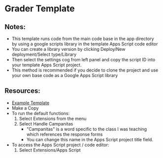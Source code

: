 # Grader Template

## Notes:
- This template runs code from the main code base in the app directory by using a google scripts library in the template Apps Script code editor
- You can create a library version by clicking Deploy/New deployment/Select type/Library
- Then select the settings cog from left panel and copy the script ID into your template Apps Script project.
- This method is recommended if you decide to clone the project and use your own base code as a Google Apps Script library

## Resources:
- [Example Template](https://docs.google.com/spreadsheets/d/1vD-BaEQGJB5rYy3oSWu5hVkiXMvMx9IKqlL9hkNToDA/edit?usp=sharing)
- Make a Copy
- To run the default functions:
    1. Select Extensions from the menu
    2. Select Handle Campanitas
        - "Campanitas" is a word specific to the class I was teaching which references the response forms
        - You can change this name in the Apps Script project title field.
- To access the Apps Script project / code editor:
    1. Select Extensions/Apps Script